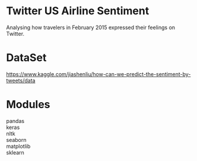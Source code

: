 # Twitter US Airline Sentiment

Analysing how travelers in February 2015 expressed their feelings on Twitter.

# DataSet<br>

https://www.kaggle.com/jiashenliu/how-can-we-predict-the-sentiment-by-tweets/data

# Modules<br>

pandas<br>
keras<br>
nltk<br>
seaborn<br>
matplotlib<br>
sklearn<br>
